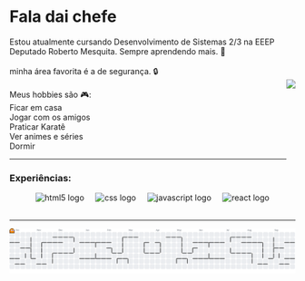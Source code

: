 <h1 align="left">Fala dai chefe</h1>

<p align="left">Estou atualmente cursando Desenvolvimento de Sistemas 2/3 na  EEEP Deputado Roberto Mesquita. Sempre aprendendo mais. 🚀<br><br>minha área favorita é a de segurança. 🔒 <br><img align="right" height="200" src="https://media.tenor.com/FH4xWxbhf2kAAAAi/pokemon.gif"  /><br>Meus hobbies são 🎮:<br>Ficar em casa<br>Jogar com os amigos<br>Praticar Karatê <br>Ver animes e séries<br>Dormir</p> 

---

<h3 align="left">Experiências:</h3>

<div align="center">
  <img src="https://cdn.jsdelivr.net/gh/devicons/devicon/icons/html5/html5-original.svg" height="60" alt="html5 logo"  />
  <img width="12" />
  <img src="https://cdn.jsdelivr.net/gh/devicons/devicon/icons/css3/css3-original.svg" height="60" alt="css logo"  />
  <img width="12" />
  <img src="https://cdn.jsdelivr.net/gh/devicons/devicon/icons/javascript/javascript-original.svg" height="60" alt="javascript logo"  />
  <img width="12" />
  <img src="https://cdn.jsdelivr.net/gh/devicons/devicon/icons/react/react-original.svg" height="60" alt="react logo"  />
</div>
<br>

---

<picture>
  <source media="(prefers-color-scheme: dark)" srcset="https://raw.githubusercontent.com/RodolfoSantss/RodolfoSantss/output/pacman-contribution-graph-dark.svg">
  <source media="(prefers-color-scheme: light)" srcset="https://raw.githubusercontent.com/RodolfoSantss/RodolfoSantss/output/pacman-contribution-graph.svg">
  <img alt="pacman contribution graph" src="https://raw.githubusercontent.com/RodolfoSantss/RodolfoSantss/output/pacman-contribution-graph.svg">
</picture>

